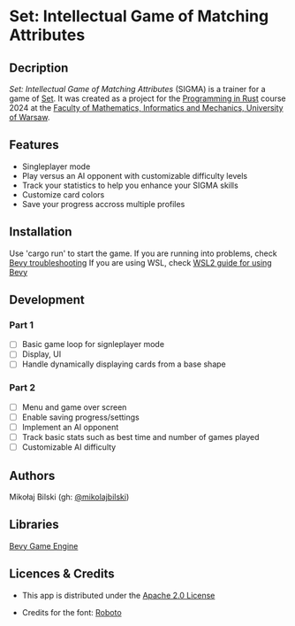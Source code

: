 # Set: Intellectual Game of Matching Attributes

## Decription

*Set: Intellectual Game of Matching Attributes* (SIGMA) is a trainer for a game of [Set](https://en.wikipedia.org/wiki/Set_(card_game)). It was created as a project for the [Programming in Rust](https://github.com/mimuw-jnp2-rust) course 2024 at the [Faculty of Mathematics, Informatics and Mechanics, University of Warsaw](https://www.mimuw.edu.pl/en/).

## Features

- Singleplayer mode
- Play versus an AI opponent with customizable difficulty levels
- Track your statistics to help you enhance your SIGMA skills
- Customize card colors
- Save your progress accross multiple profiles

## Installation

Use 'cargo run' to start the game.
If you are running into problems, check [Bevy troubleshooting](https://bevyengine.org/learn/quick-start/troubleshooting/)
If you are using WSL, check [WSL2 guide for using Bevy](https://bevy-cheatbook.github.io/platforms/windows/wsl2.html)

## Development

### Part 1

- [ ] Basic game loop for signleplayer mode
- [ ] Display, UI
- [ ] Handle dynamically displaying cards from a base shape

### Part 2

- [ ] Menu and game over screen
- [ ] Enable saving progress/settings
- [ ] Implement an AI opponent
- [ ] Track basic stats such as best time and number of games played
- [ ] Customizable AI difficulty

## Authors

Mikołaj Bilski (gh: [@mikolajbilski](https://github.com/mikolajbilski))

## Libraries

[Bevy Game Engine](https://github.com/bevyengine/bevy)

## Licences & Credits

- This app is distributed under the [Apache 2.0 License](https://www.apache.org/licenses/LICENSE-2.0.html)

- Credits for the font: [Roboto](https://fonts.google.com/specimen/Roboto)